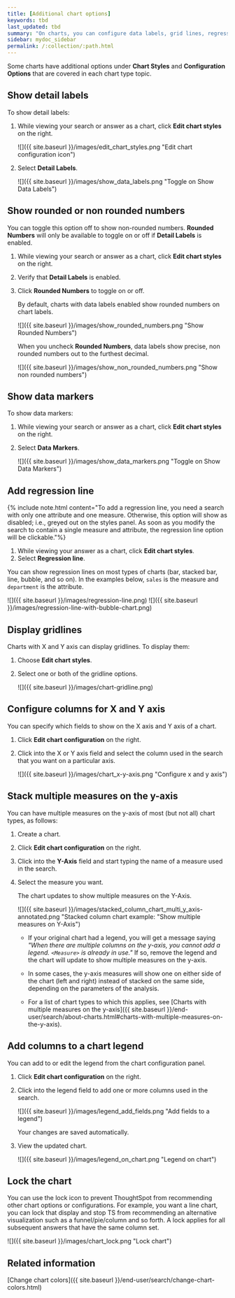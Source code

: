 ```yaml
---
title: [Additional chart options]
keywords: tbd
last_updated: tbd
summary: "On charts, you can configure data labels, grid lines, regression lines, legends, values for x or y axis, and lock or unlock."
sidebar: mydoc_sidebar
permalink: /:collection/:path.html
---
```

Some charts have additional options under **Chart Styles** and **Configuration Options** that are
covered in each chart type topic.

## Show detail labels

To show detail labels:

1. While viewing your search or answer as a chart, click **Edit chart styles** on the right.

    ![]({{ site.baseurl }}/images/edit_chart_styles.png "Edit chart configuration icon")


2. Select **Detail Labels**.

     ![]({{ site.baseurl }}/images/show_data_labels.png "Toggle on Show Data Labels")

## Show rounded or non rounded numbers

You can toggle this option off to show non-rounded numbers. **Rounded Numbers**
will only be available to toggle on or off if **Detail Labels** is enabled.

1. While viewing your search or answer as a chart, click **Edit chart styles** on the right.
2. Verify that **Detail Labels** is enabled.
3. Click **Rounded Numbers** to toggle on or off.

   By default, charts with data labels enabled show rounded numbers on chart labels.

   ![]({{ site.baseurl }}/images/show_rounded_numbers.png "Show Rounded Numbers")

   When you uncheck **Rounded Numbers**, data labels show precise, non rounded numbers out to the furthest decimal.

    ![]({{ site.baseurl }}/images/show_non_rounded_numbers.png "Show non rounded numbers")

## Show data markers

To show data markers:

1. While viewing your search or answer as a chart, click **Edit chart styles** on the right.

2. Select **Data Markers**.

     ![]({{ site.baseurl }}/images/show_data_markers.png "Toggle on Show Data Markers")


## Add regression line

{% include note.html content="To add a regression line, you need a search with only one attribute and one measure. Otherwise, this option will show as disabled; i.e., greyed out on the styles panel. As soon as you modify the search to contain a single measure and attribute, the regression line option will be clickable."%}

1. While viewing your answer as a chart, click **Edit chart styles**.
2. Select **Regression line**.

  You can show regression lines on most types of charts (bar, stacked bar, line,
  bubble, and so on). In the examples below, `sales` is the measure and `department` is
  the attribute.

  ![]({{ site.baseurl }}/images/regression-line.png)
  ![]({{ site.baseurl }}/images/regression-line-with-bubble-chart.png)

## Display gridlines

Charts with X and Y axis can display gridlines. To display them:

1. Choose **Edit chart styles**.
2. Select one or both of the gridline options.

     ![]({{ site.baseurl }}/images/chart-gridline.png)

## Configure columns for X and Y axis

You can specify which fields to show on the X axis and Y axis of a chart.

1. Click **Edit chart configuration** on the right.

2. Click into the X or Y axis field and select the column used in the search that you want on a particular axis.

   ![]({{ site.baseurl }}/images/chart_x-y-axis.png "Configure x and y axis")

## Stack multiple measures on the y-axis

You can have multiple measures on the y-axis of most (but not all) chart types, as follows:

1. Create a chart.
2. Click **Edit chart configuration** on the right.
3. Click into the **Y-Axis** field and start typing the name of a measure used in the search.
4. Select the measure you want.

    The chart updates to show multiple measures on the Y-Axis.

    ![]({{ site.baseurl }}/images/stacked_column_chart_multi_y_axis-annotated.png "Stacked column chart example: "Show multiple measures on Y-Axis")

    * If your original chart had a legend, you will get a message saying _"When
    there are multiple columns on the y-axis, you cannot add a legend.
    `<Measure>` is already in use."_ If so, remove the legend and the chart will
    update to show multiple measures on the y-axis.

    * In some cases, the y-axis measures will show one on either side of the chart (left and right) instead of stacked on the same side, depending on the parameters of the analysis.

    * For a list of chart types to which this applies, see [Charts with multiple measures on the y-axis]({{ site.baseurl }}/end-user/search/about-charts.html#charts-with-multiple-measures-on-the-y-axis).

## Add columns to a chart legend

You can add to or edit the legend from the chart configuration panel.

1. Click **Edit chart configuration** on the right.

2. Click into the legend field to add one or more columns used in the search.

    ![]({{ site.baseurl }}/images/legend_add_fields.png "Add fields to a legend")

    Your changes are saved automatically.

3. View the updated chart.

   ![]({{ site.baseurl }}/images/legend_on_chart.png "Legend on chart")


## Lock the chart

You can use the lock icon to prevent ThoughtSpot from recommending other chart
options or configurations. For example, you want a line chart, you can lock that
display and stop TS from recommending an alternative visualization such as a
funnel/pie/column and so forth. A lock applies for all subsequent answers that
have the same column set.

![]({{ site.baseurl }}/images/chart_lock.png "Lock chart")

## Related information

[Change chart colors]({{ site.baseurl }}/end-user/search/change-chart-colors.html)  
